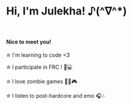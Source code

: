 <h1>Hi, I'm Julekha! ♪(^∇^*)</h1>
<br>
<h4> Nice to meet you! </h4>
<p> ✮ I'm learning to code <3 </p>
<p> ✮ I participate in FRC ! 🤖💻 </p>
<p> ✮ I love zombie games 🧟‍♀️🎮 </p>
<p> ✮ I listen to post-hardcore and emo 🎧🎶 </p>
